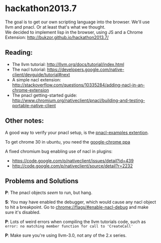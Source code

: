 hackathon2013.7
===============

The goal is to get our own scripting language into the browser.
We'll use llvm and pnacl. Or at least that's what we thought.  
We decided to implement lisp in the browser, using JS and a Chrome Extension: http://bukzor.github.io/hackathon2013.7/

Reading:
--------

 * The llvm tutorial: <http://llvm.org/docs/tutorial/index.html>
 * The nacl tutorial: <https://developers.google.com/native-client/devguide/tutorial#next>
 * A simple nacl extension: <http://stackoverflow.com/questions/10335284/adding-nacl-in-an-chrome-extension>
 * The pnacl getting-started guide: <http://www.chromium.org/nativeclient/pnacl/building-and-testing-portable-native-client>

Other notes:
------------

A good way to verify your pnacl setup, is the [pnacl-examples extention][1].

To get chrome 30 in ubuntu, you need the [google-chrome ppa][2]

A fixed chromium bug enabling use of nacl in plugins:

 * <https://code.google.com/p/nativeclient/issues/detail?id=439>
 * <http://code.google.com/p/nativeclient/source/detail?r=2232>

[1]: https://chrome.google.com/webstore/detail/pnacl-examples/mblemkccghnfkjignlmgngmopopifacf
[2]: http://www.ubuntuupdates.org/ppa/google_chrome


Problems and Solutions
----------------------

__P__: The pnacl objects *seem* to run, but hang.

__S__: You may have enabled the debugger, which would cause any nacl object to hit a breakpoint. Go to
[chrome://flags/#enable-nacl-debug](chrome://flags/#enable-nacl-debug) and make sure it's disabled.

__P__: Lots of weird errors when compiling the llvm tutorials code, such as `error: no matching member function for call
to 'CreateCall'`

__P__: Make sure you're using llvm-3.0, not any of the 2.x series.
